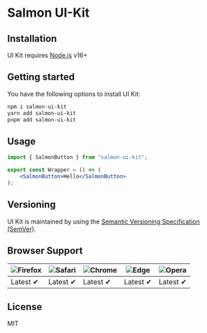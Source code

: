 # Salmon UI-Kit

## Installation

UI Kit requires [Node.js](https://nodejs.org/) v16+

## Getting started

You have the following options to install UI Kit:
```sh
npm i salmon-ui-kit
yarn add salmon-ui-kit
pnpm add salmon-ui-kit
```

## Usage

```jsx
import { SalmonButton } from "salmon-ui-kit";

export const Wrapper = () => (
    <SalmonButton>Hello</SalmonButton>
);
```

## Versioning

UI Kit is maintained by using the [Semantic Versioning Specification (SemVer)](https://semver.org).

## Browser Support

| ![Firefox](https://raw.github.com/alrra/browser-logos/main/src/firefox/firefox_48x48.png) | ![Safari](https://raw.github.com/alrra/browser-logos/main/src/safari/safari_48x48.png) | ![Chrome](https://raw.github.com/alrra/browser-logos/main/src/chrome/chrome_48x48.png) | ![Edge](https://raw.github.com/alrra/browser-logos/main/src/edge/edge_48x48.png) | ![Opera](https://raw.github.com/alrra/browser-logos/main/src/opera/opera_48x48.png) |
|-------------------------------------------------------------------------------------------|----------------------------------------------------------------------------------------|----------------------------------------------------------------------------------------|----------------------------------------------------------------------------------|-------------------------------------------------------------------------------------|
| Latest ✔                                                                                  | Latest ✔                                                                               | Latest ✔                                                                               | Latest ✔                                                                         | Latest ✔                                                                            |


## License

MIT